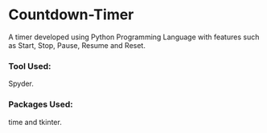 # Countdown-Timer
A timer developed using Python Programming Language with features such as Start, Stop, Pause, Resume and Reset.

### Tool Used:
Spyder.

### Packages Used:
time and tkinter.
